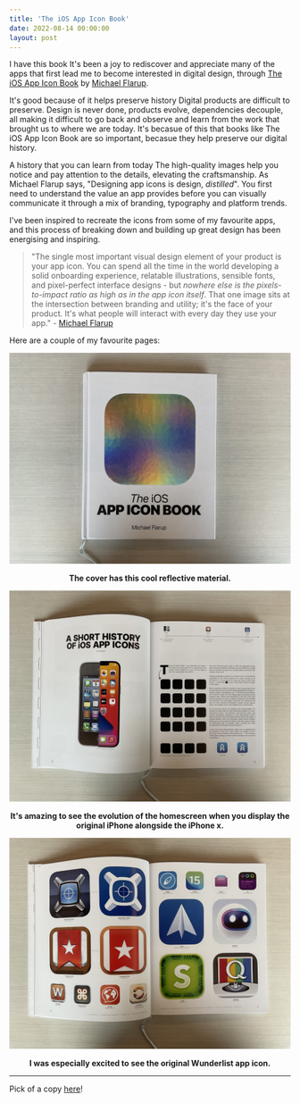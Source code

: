 ```yaml
---
title: 'The iOS App Icon Book'
date: 2022-08-14 00:00:00
layout: post
---
```


I have this book
It's been a joy to rediscover and appreciate many of the apps that first lead me to become interested in digital design, through [The iOS App Icon Book](https://www.appiconbook.com) by [Michael Flarup](https://flarup.co).

It's good because of it helps preserve history 
Digital products are difficult to preserve. Design is never done, products evolve, dependencies decouple, all making it difficult to go back and observe and learn from the work that brought us to where we are today. It's becasue of this that books like The iOS App Icon Book are so important, becasue they help preserve our digital history.

A history that you can learn from today
The high-quality images help you notice and pay attention to the details, elevating the craftsmanship. As Michael Flarup says, "Designing app icons is design, *distilled*". You first need to understand the value an app provides before you can visually communicate it through a mix of branding, typography and platform trends.

I've been inspired to recreate the icons from some of my favourite apps, and this process of breaking down and building up great design has been energising and inspiring. 
 
> "The single most important visual design element of your product is your app icon. You can spend all the time in the world developing a solid onboarding experience, relatable illustrations, sensible fonts, and pixel-perfect interface designs - but _nowhere else is the pixels-to-impact ratio as high as in the app icon itself_. That one image sits at the intersection between branding and utility; it's the face of your product. It's what people will interact with every day they use your app." - [Michael Flarup](https://flarup.co)

Here are a couple of my favourite pages:

![](/images/posts/IMG_1542.jpeg)
<figcaption align = "center"><b>The cover has this cool reflective material.</b></figcaption>

![](/images/posts/IMG_1546.jpeg)
<figcaption align = "center"><b>It's amazing to see the evolution of the homescreen when you display the original iPhone alongside the iPhone x.</b></figcaption>

![](/images/posts/IMG_1549.jpeg)
<figcaption align = "center"><b>I was especially excited to see the original Wunderlist app icon.</b></figcaption>

---

Pick of a copy [here](https://www.appiconbook.com)! 